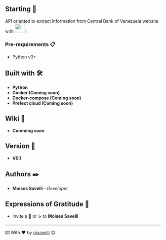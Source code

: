 ## Starting 🚀

API oriented to extract information from Central Bank of Venezuela website with
 <img src="https://cdn3.iconfinder.com/data/icons/logos-and-brands-adobe/512/267_Python-512.png" width="30" height="30" /> !

### Pre-requirements 📋

* Python v3+

## Built with 🛠️

* **Python**
* **Docker (Coming soon)**
* **Docker-compose (Coming soon)**
* **Prefect cloud (Coming soon)**

## Wiki 📖

* **Comming soon**

## Version 📌

* **V0.1**

## Authors ✒️

* **Moises Savelli** - *Developer*

## Expressions of Gratitude 🎁

* Invite a 🍺 or ☕ to **Moises Savelli**




---
⌨️ With ❤️ by [mxavelli](savellimoises@gmail.com) 😊
